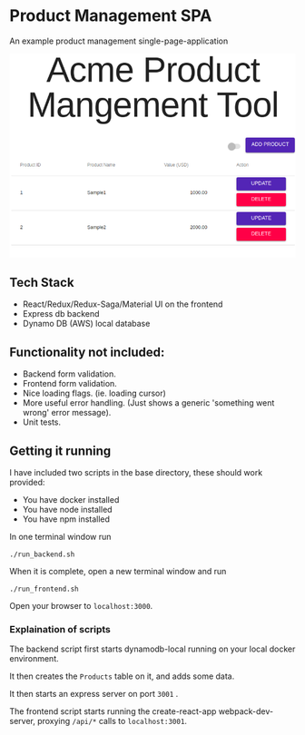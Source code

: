# Product Management SPA

An example product management single-page-application

![screenshot](./screenshot.png)

## Tech Stack

- React/Redux/Redux-Saga/Material UI on the frontend
- Express db backend
- Dynamo DB (AWS) local database

## Functionality not included: 

- Backend form validation.
- Frontend form validation. 
- Nice loading flags. (ie. loading cursor)
- More useful error handling. (Just shows a generic 'something went wrong' error message).
- Unit tests. 

## Getting it running

I have included two scripts in the base directory, these should work provided: 

- You have docker installed
- You have node installed
- You have npm installed

In one terminal window run 

```
./run_backend.sh
```

When it is complete, open a new terminal window and run 

```
./run_frontend.sh
```

Open your browser to `localhost:3000`. 

### Explaination of scripts

The backend script first starts dynamodb-local running on your local docker environment. 

It then creates the `Products` table on it, and adds some data. 

It then starts an express server on port `3001` . 

The frontend script starts running the create-react-app webpack-dev-server, proxying `/api/*` calls to `localhost:3001`. 




